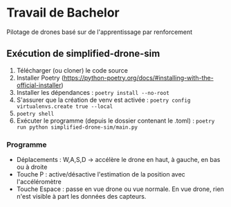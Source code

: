 # Travail de Bachelor

Pilotage de drones basé sur de l'apprentissage par renforcement

## Exécution de simplified-drone-sim

1. Télécharger (ou cloner) le code source
2. Installer Poetry (https://python-poetry.org/docs/#installing-with-the-official-installer)
3. Installer les dépendances : `poetry install --no-root`
4. S'assurer que la création de venv est activée : `poetry config virtualenvs.create true --local`
5. `poetry shell`
6. Exécuter le programme (depuis le dossier contenant le .toml) : `poetry run python simplified-drone-sim/main.py`

### Programme

- Déplacements : W,A,S,D -> accélère le drone en haut, à gauche, en bas ou à droite
- Touche P : active/désactive l'estimation de la position avec l'accéléromètre
- Touche Espace : passe en vue drone ou vue normale. En vue drone, rien n'est visible à part les données des capteurs.